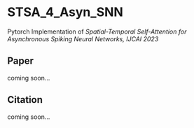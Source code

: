 # STSA_4_Asyn_SNN
Pytorch Implementation of *Spatial-Temporal Self-Attention for Asynchronous Spiking Neural Networks, IJCAI 2023* 

## Paper
coming soon...

## Citation
coming soon...
